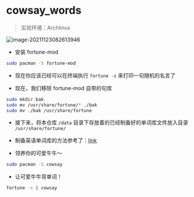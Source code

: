 # cowsay_words

> 实验环境：Archlinux

![image-20211123082613946](https://gitee.com/pj-l/imgs-1/raw/master/screenShot/image-20211123082613946.png)


- 安装 fortune-mod

```bash
sudo pacman -S fortune-mod
```

- 现在你应该已经可以在终端执行 ```fortune -s``` 来打印一句随机的名言了

- 现在，我们移除 fortune-mod 自带的句库

```bash
sudo mkdir bak
sudo mv /usr/share/fortune/* ./bak
sudo mv ./bak /usr/share/fortune
```

- 接下来，将本仓库 ```/data``` 目录下存放着的已经制备好的单词库文件放入目录 ```/usr/share/fortune/```

- 制备英语单词库的方法参考了：[link](https://www.ruanyifeng.com/blog/2015/04/fortune.html)

- 领养你的可爱牛牛～

```bash
sudo pacman -S cowsay
```

- 让可爱牛牛背单词！

```bash
fortune -s | cowsay
```
